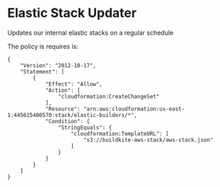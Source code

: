 Elastic Stack Updater
=====================

Updates our internal elastic stacks on a regular schedule

The policy is requires is:

```
{
    "Version": "2012-10-17",
    "Statement": [
        {
            "Effect": "Allow",
            "Action": [
                "cloudformation:CreateChangeSet"
            ],
            "Resource": "arn:aws:cloudformation:us-east-1:445615400570:stack/elastic-builders/*",
            "Condition": {
                "StringEquals": {
                    "cloudformation:TemplateURL": [
                        "s3://buildkite-aws-stack/aws-stack.json"
                    ]
                }
            }
        }
    ]
}
```